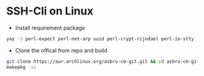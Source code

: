 # SSH-Cli on Linux

- Install requirement package

```bash
yay -S perl-expect perl-net-arp uuid perl-crypt-rijndael perl-io-stty
```

- Clone the offical from repo and build

```bash
git clone https://aur.archlinux.org/asbru-cm-git.git && cd asbru-cm-git
makepkg -si
```

